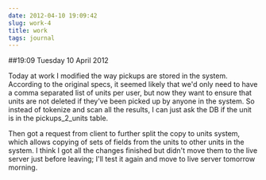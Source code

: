 ```yaml
---
date: 2012-04-10 19:09:42
slug: work-4
title: work
tags: journal
---
```


##19:09 Tuesday 10 April 2012

Today at work I modified the way pickups are stored in the system. According to the original specs, it seemed likely that we'd only need to have a comma separated list of units per user, but now they want to ensure that units are not deleted if they've been picked up by anyone in the system. So instead of tokenize and scan all the results, I can just ask the DB if the unit is in the pickups_2_units table.

 

Then got a request from client to further split the copy to units system, which allows copying of sets of fields from the units to other units in the system. I think I got all the changes finished but didn't move them to the live server just before leaving; I'll test it again and move to live server tomorrow morning.

 
